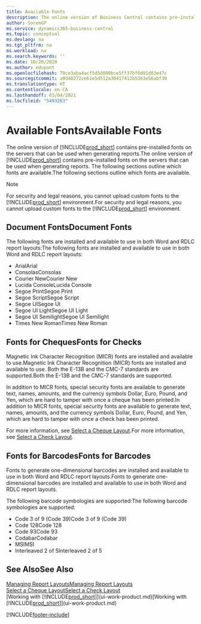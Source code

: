 ```yaml
---
title: Available Fonts
description: The online version of Business Central contains pre-installed fonts on the servers that can be used when generating reports.
author: SorenGP
ms.service: dynamics365-business-central
ms.topic: conceptual
ms.devlang: na
ms.tgt_pltfrm: na
ms.workload: na
ms.search.keywords: ''
ms.date: 10/20/2020
ms.author: edupont
ms.openlocfilehash: 79ce3aba4acf5d5d889bce5ff37bf6d91d83e47c
ms.sourcegitcommit: a9d48272ce61e5d512a30417412b5363e56abf30
ms.translationtype: HT
ms.contentlocale: en-CA
ms.lasthandoff: 03/04/2021
ms.locfileid: "5493263"
---
```

# <a name="available-fonts"></a><span data-ttu-id="cd148-103">Available Fonts</span><span class="sxs-lookup"><span data-stu-id="cd148-103">Available Fonts</span></span>

<span data-ttu-id="cd148-104">The online version of [!INCLUDE[prod_short](includes/prod_short.md)] contains pre-installed fonts on the servers that can be used when generating reports.</span><span class="sxs-lookup"><span data-stu-id="cd148-104">The online version of [!INCLUDE[prod_short](includes/prod_short.md)] contains pre-installed fonts on the servers that can be used when generating reports.</span></span> <span data-ttu-id="cd148-105">The following sections outline which fonts are available.</span><span class="sxs-lookup"><span data-stu-id="cd148-105">The following sections outline which fonts are available.</span></span>

> [!NOTE]
> <span data-ttu-id="cd148-106">For security and legal reasons, you cannot upload custom fonts to the [!INCLUDE[prod_short](includes/prod_short.md)] environment.</span><span class="sxs-lookup"><span data-stu-id="cd148-106">For security and legal reasons, you cannot upload custom fonts to the [!INCLUDE[prod_short](includes/prod_short.md)] environment.</span></span>

## <a name="document-fonts"></a><span data-ttu-id="cd148-107">Document Fonts</span><span class="sxs-lookup"><span data-stu-id="cd148-107">Document Fonts</span></span>

<span data-ttu-id="cd148-108">The following fonts are installed and available to use in both Word and RDLC report layouts:</span><span class="sxs-lookup"><span data-stu-id="cd148-108">The following fonts are installed and available to use in both Word and RDLC report layouts:</span></span>

* <span data-ttu-id="cd148-109">Arial</span><span class="sxs-lookup"><span data-stu-id="cd148-109">Arial</span></span>
* <span data-ttu-id="cd148-110">Consolas</span><span class="sxs-lookup"><span data-stu-id="cd148-110">Consolas</span></span>
* <span data-ttu-id="cd148-111">Courier New</span><span class="sxs-lookup"><span data-stu-id="cd148-111">Courier New</span></span>
* <span data-ttu-id="cd148-112">Lucida Console</span><span class="sxs-lookup"><span data-stu-id="cd148-112">Lucida Console</span></span>
* <span data-ttu-id="cd148-113">Segoe Print</span><span class="sxs-lookup"><span data-stu-id="cd148-113">Segoe Print</span></span>
* <span data-ttu-id="cd148-114">Segoe Script</span><span class="sxs-lookup"><span data-stu-id="cd148-114">Segoe Script</span></span>
* <span data-ttu-id="cd148-115">Segoe UI</span><span class="sxs-lookup"><span data-stu-id="cd148-115">Segoe UI</span></span>
* <span data-ttu-id="cd148-116">Segoe UI Light</span><span class="sxs-lookup"><span data-stu-id="cd148-116">Segoe UI Light</span></span>
* <span data-ttu-id="cd148-117">Segoe UI Semilight</span><span class="sxs-lookup"><span data-stu-id="cd148-117">Segoe UI Semilight</span></span>
* <span data-ttu-id="cd148-118">Times New Roman</span><span class="sxs-lookup"><span data-stu-id="cd148-118">Times New Roman</span></span>

## <a name="fonts-for-checks"></a><span data-ttu-id="cd148-119">Fonts for Cheques</span><span class="sxs-lookup"><span data-stu-id="cd148-119">Fonts for Checks</span></span>

<span data-ttu-id="cd148-120">Magnetic Ink Character Recognition (MICR) fonts are installed and available to use.</span><span class="sxs-lookup"><span data-stu-id="cd148-120">Magnetic Ink Character Recognition (MICR) fonts are installed and available to use.</span></span> <span data-ttu-id="cd148-121">Both the E-13B and the CMC-7 standards are supported.</span><span class="sxs-lookup"><span data-stu-id="cd148-121">Both the E-13B and the CMC-7 standards are supported.</span></span>  

<span data-ttu-id="cd148-122">In addition to MICR fonts, special security fonts are available to generate text, names, amounts, and the currency symbols Dollar, Euro, Pound, and Yen, which are hard to tamper with once a cheque has been printed.</span><span class="sxs-lookup"><span data-stu-id="cd148-122">In addition to MICR fonts, special security fonts are available to generate text, names, amounts, and the currency symbols Dollar, Euro, Pound, and Yen, which are hard to tamper with once a check has been printed.</span></span>  

<span data-ttu-id="cd148-123">For more information, see [Select a Cheque Layout](finance-how-define-check-layouts.md).</span><span class="sxs-lookup"><span data-stu-id="cd148-123">For more information, see [Select a Check Layout](finance-how-define-check-layouts.md).</span></span>  

## <a name="fonts-for-barcodes"></a><span data-ttu-id="cd148-124">Fonts for Barcodes</span><span class="sxs-lookup"><span data-stu-id="cd148-124">Fonts for Barcodes</span></span>
<span data-ttu-id="cd148-125">Fonts to generate one-dimensional barcodes are installed and available to use in both Word and RDLC report layouts.</span><span class="sxs-lookup"><span data-stu-id="cd148-125">Fonts to generate one-dimensional barcodes are installed and available to use in both Word and RDLC report layouts.</span></span>

<span data-ttu-id="cd148-126">The following barcode symbologies are supported:</span><span class="sxs-lookup"><span data-stu-id="cd148-126">The following barcode symbologies are supported:</span></span>
* <span data-ttu-id="cd148-127">Code 3 of 9 (Code 39)</span><span class="sxs-lookup"><span data-stu-id="cd148-127">Code 3 of 9 (Code 39)</span></span>
* <span data-ttu-id="cd148-128">Code 128</span><span class="sxs-lookup"><span data-stu-id="cd148-128">Code 128</span></span>
* <span data-ttu-id="cd148-129">Code 93</span><span class="sxs-lookup"><span data-stu-id="cd148-129">Code 93</span></span>
* <span data-ttu-id="cd148-130">Codabar</span><span class="sxs-lookup"><span data-stu-id="cd148-130">Codabar</span></span>
* <span data-ttu-id="cd148-131">MSI</span><span class="sxs-lookup"><span data-stu-id="cd148-131">MSI</span></span>
* <span data-ttu-id="cd148-132">Interleaved 2 of 5</span><span class="sxs-lookup"><span data-stu-id="cd148-132">Interleaved 2 of 5</span></span>

## <a name="see-also"></a><span data-ttu-id="cd148-133">See Also</span><span class="sxs-lookup"><span data-stu-id="cd148-133">See Also</span></span>

[<span data-ttu-id="cd148-134">Managing Report Layouts</span><span class="sxs-lookup"><span data-stu-id="cd148-134">Managing Report Layouts</span></span>](ui-manage-report-layouts.md)  
[<span data-ttu-id="cd148-135">Select a Cheque Layout</span><span class="sxs-lookup"><span data-stu-id="cd148-135">Select a Check Layout</span></span>](finance-how-define-check-layouts.md)  
<span data-ttu-id="cd148-136">[Working with [!INCLUDE[prod_short](includes/prod_short.md)]](ui-work-product.md)</span><span class="sxs-lookup"><span data-stu-id="cd148-136">[Working with [!INCLUDE[prod_short](includes/prod_short.md)]](ui-work-product.md)</span></span>


[!INCLUDE[footer-include](includes/footer-banner.md)]
